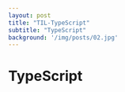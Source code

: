 ```yaml
---
layout: post
title: "TIL-TypeScript"
subtitle: "TypeScript"
background: '/img/posts/02.jpg'
---
```


# TypeScript
